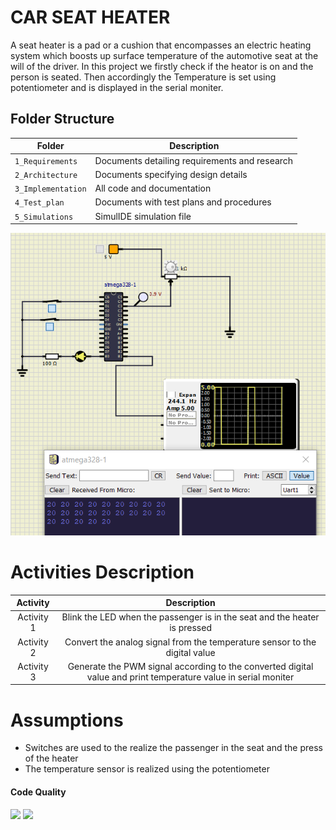 # CAR SEAT HEATER
A seat heater is a pad or a cushion that encompasses an electric heating system which boosts up surface temperature 
of the automotive seat at the will of the driver.
In this project we firstly check if the heator is on and the person is seated. Then accordingly the Temperature is set 
using potentiometer and is displayed in the serial moniter.

## Folder Structure
|Folder             | Description |
|-------------------| -----------------------------------------|
| `1_Requirements`   | Documents detailing requirements and research|
| `2_Architecture`         | Documents specifying design details|
| `3_Implementation` | All code and documentation|
| `4_Test_plan`      | Documents with test plans and procedures|
| `5_Simulations`      | SimulIDE simulation file|

![](https://github.com/dikshadutta1999/STEPin_SeatHeater/blob/main/5_Simulation/6.png)

# Activities Description
|Activity|Description|
|:--:|:--:|
|Activity 1| Blink the LED when the passenger is in the seat and the heater is pressed|
|Activity 2| Convert the analog signal from the temperature sensor to the digital value|
|Activity 3| Generate the PWM signal according to the converted digital value and print temperature value in serial moniter|

# Assumptions
* Switches are used to the realize the passenger in the seat and the press of the heater
* The temperature sensor is realized using the potentiometer


#### Code Quality
<img src="https://www.code-inspector.com/project/27805/score/svg" />
<img src="https://www.code-inspector.com/project/27805/status/svg" />
